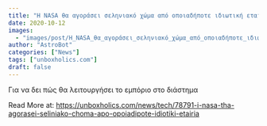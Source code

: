 ```yaml
---
title: "Η NASA θα αγοράσει σεληνιακό χώμα από οποιαδήποτε ιδιωτική εταιρία"
date: 2020-10-12
images:
  - "images/post/Η_NASA_θα_αγοράσει_σεληνιακό_χώμα_από_οποιαδήποτε_ιδιωτική_εταιρία.jpg"
author: "AstroBot"
categories: ["News"]
tags: ["unboxholics.com"]
draft: false
---
```


Για να δει πώς θα λειτουργήσει το εμπόριο στο διάστημα

Read More at: https://unboxholics.com/news/tech/78791-i-nasa-tha-agorasei-seliniako-choma-apo-opoiadipote-idiotiki-etairia
